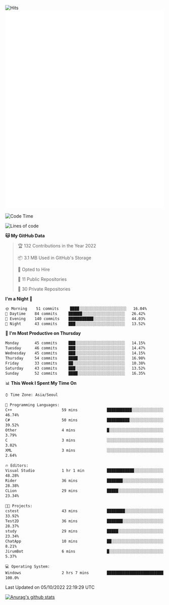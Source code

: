 ![Hits](https://hits.seeyoufarm.com/api/count/incr/badge.svg?url=https%3A%2F%2Fgithub.com%2Fkokose1234&count_bg=%2379C83D&title_bg=%23555555&icon=apple.svg&icon_color=%23E7E7E7&title=hits&edge_flat=false)
<br/>
![Metrics](https://github.com/kokose1234/kokose1234/blob/main/github-metrics.svg)

<!--START_SECTION:waka-->
![Code Time](http://img.shields.io/badge/Code%20Time-696%20hrs%2052%20mins-blue)

![Lines of code](https://img.shields.io/badge/From%20Hello%20World%20I%27ve%20Written-901%20Thousand%20lines%20of%20code-blue)

**🐱 My GitHub Data** 

> 🏆 132 Contributions in the Year 2022
 > 
> 📦 3.1 MB Used in GitHub's Storage 
 > 
> 💼 Opted to Hire
 > 
> 📜 11 Public Repositories 
 > 
> 🔑 30 Private Repositories  
 > 
**I'm a Night 🦉** 

```text
🌞 Morning    51 commits     ████░░░░░░░░░░░░░░░░░░░░░   16.04% 
🌆 Daytime    84 commits     ██████░░░░░░░░░░░░░░░░░░░   26.42% 
🌃 Evening    140 commits    ███████████░░░░░░░░░░░░░░   44.03% 
🌙 Night      43 commits     ███░░░░░░░░░░░░░░░░░░░░░░   13.52%

```
📅 **I'm Most Productive on Thursday** 

```text
Monday       45 commits     ███░░░░░░░░░░░░░░░░░░░░░░   14.15% 
Tuesday      46 commits     ███░░░░░░░░░░░░░░░░░░░░░░   14.47% 
Wednesday    45 commits     ███░░░░░░░░░░░░░░░░░░░░░░   14.15% 
Thursday     54 commits     ████░░░░░░░░░░░░░░░░░░░░░   16.98% 
Friday       33 commits     ██░░░░░░░░░░░░░░░░░░░░░░░   10.38% 
Saturday     43 commits     ███░░░░░░░░░░░░░░░░░░░░░░   13.52% 
Sunday       52 commits     ████░░░░░░░░░░░░░░░░░░░░░   16.35%

```


📊 **This Week I Spent My Time On** 

```text
⌚︎ Time Zone: Asia/Seoul

💬 Programming Languages: 
C++                      59 mins             ███████████░░░░░░░░░░░░░░   46.74% 
C#                       50 mins             ██████████░░░░░░░░░░░░░░░   39.52% 
Other                    4 mins              █░░░░░░░░░░░░░░░░░░░░░░░░   3.79% 
C                        3 mins              ░░░░░░░░░░░░░░░░░░░░░░░░░   3.02% 
XML                      3 mins              ░░░░░░░░░░░░░░░░░░░░░░░░░   2.64%

🔥 Editors: 
Visual Studio            1 hr 1 min          ████████████░░░░░░░░░░░░░   48.28% 
Rider                    36 mins             ███████░░░░░░░░░░░░░░░░░░   28.38% 
CLion                    29 mins             █████░░░░░░░░░░░░░░░░░░░░   23.34%

🐱‍💻 Projects: 
cstest                   43 mins             ████████░░░░░░░░░░░░░░░░░   33.92% 
Test2D                   36 mins             ███████░░░░░░░░░░░░░░░░░░   28.37% 
study                    29 mins             █████░░░░░░░░░░░░░░░░░░░░   23.34% 
ChatApp                  10 mins             ██░░░░░░░░░░░░░░░░░░░░░░░   8.21% 
JirumBot                 6 mins              █░░░░░░░░░░░░░░░░░░░░░░░░   5.37%

💻 Operating System: 
Windows                  2 hrs 7 mins        █████████████████████████   100.0%

```


 Last Updated on 05/10/2022 22:19:29 UTC
<!--END_SECTION:waka-->

[![Anurag's github stats](https://github-readme-stats.vercel.app/api?username=kokose1234&theme=dracula)](https://github.com/anuraghazra/github-readme-stats)



	
